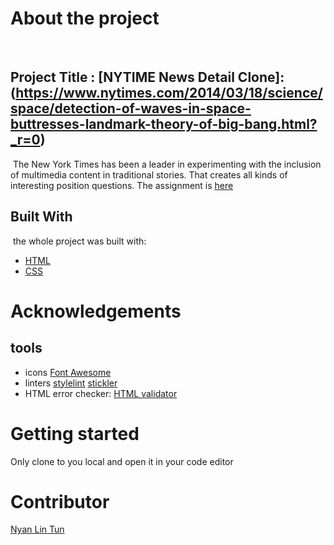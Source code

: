 # About the project
​
  ## Project Title : [NYTIME News Detail Clone]:(https://www.nytimes.com/2014/03/18/science/space/detection-of-waves-in-space-buttresses-landmark-theory-of-big-bang.html?_r=0)
  
​
  The New York Times has been a leader in experimenting with the inclusion of multimedia content in traditional stories. That creates all kinds of interesting position questions. The assignment is [here](https://www.theodinproject.com/courses/html5-and-css3/lessons/positioning-and-floating-elements) 
​
## Built With
​
the whole project was built with:
* [HTML](https://www.w3schools.com/html/html_intro.asp)
* [CSS](https://www.w3schools.com/css/)
​
# Acknowledgements
## tools
* icons
[Font Awesome](https://fontawesome.com/)
* linters
[stylelint](https://stylelint.io/)
[stickler](https://stickler-ci.com/)
* HTML error checker:
[HTML validator](https://validator.w3.org/nu/#file)
# Getting started
Only clone to you local and open it in your code editor
​
# Contributor
[Nyan Lin Tun](https://github.com/konyan)



